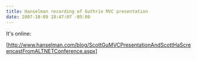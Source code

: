 ```yaml
---
title: Hanselman recording of Guthrie MVC presentation
date: 2007-10-09 18:47:07 -05:00
---
```


It's online:

[http://www.hanselman.com/blog/ScottGuMVCPresentationAndScottHaScreencastFromALTNETConference.aspx]
